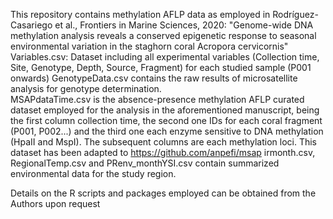 This repository contains methylation AFLP data as employed in Rodríguez-Casariego et al., Frontiers in Marine Sciences, 2020: "Genome-wide DNA methylation analysis reveals a conserved epigenetic response to seasonal environmental variation in the staghorn coral Acropora cervicornis"
Variables.csv: Dataset including all experimental variables (Collection time, Site, Genotype, Depth, Source, Fragment) for each studied sample (P001 onwards)
GenotypeData.csv contains the raw results of microsatellite analysis for genotype determination.  
MSAPdataTime.csv is the absence-presence methylation AFLP curated dataset employed for the analysis in the aforementioned manuscript, being the first column collection time, the second one IDs for each coral fragment (P001, P002...) and the third one each enzyme sensitive to DNA methylation (HpaII and MspI). The subsequent columns are each methylation loci. This dataset has been adapted to https://github.com/anpefi/msap
irmonth.csv, RegionalTemp.csv and PRenv_monthYSI.csv contain summarized environmental data for the study region.

Details on the R scripts and packages employed can be obtained from the Authors upon request
